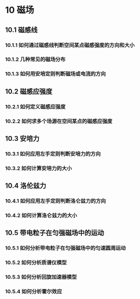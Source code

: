 # 10 磁场

## 10.1 磁感线

### 10.1.1 如何通过磁感线判断空间某点磁感强度的方向和大小

### 10.1.2 几种常见的磁场分布

### 10.1.3 如何用安培定则判断磁场或电流的方向

## 10.2 磁感应强度

### 10.2.1 如何定义磁感应强度

### 10.2.2 如何求多个场源在空间某点的磁感应强度

## 10.3 安培力

### 10.3.1 如何应用左手定则判断安培力的方向

### 10.3.2 如何计算安培力的大小

## 10.4 洛伦兹力

### 10.4.1 如何应用左手定则判断洛仑兹力的方向

### 10.4.2 如何计算洛仑兹力的大小

## 10.5 带电粒子在匀强磁场中的运动

### 10.5.1 如何分析带电粒子在匀强磁场中的匀速圆周运动

### 10.5.2 如何分析质谱仪模型

### 10.5.3 如何分析回旋加速器模型

### 10.5.4 如何分析霍尔效应
